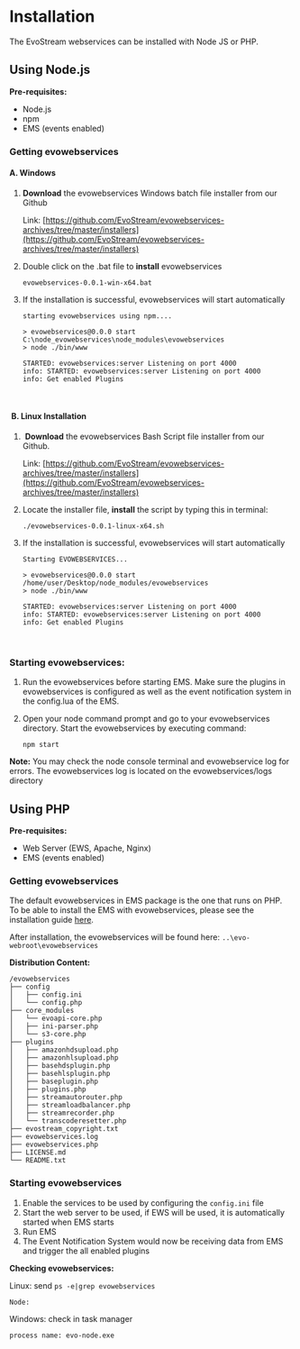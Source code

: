 # Installation

The EvoStream webservices can be installed with Node JS or PHP.



## Using Node.js

**Pre-requisites:**

- Node.js
- npm
- EMS (events enabled)



### Getting evowebservices

#### A. Windows

1. **Download** the evowebservices Windows batch file installer from our Github

   Link: [https://github.com/EvoStream/evowebservices-archives/tree/master/installers](https://github.com/EvoStream/evowebservices-archives/tree/master/installers)

2. Double click on the .bat file to **install** evowebservices

   ```
   evowebservices-0.0.1-win-x64.bat
   ```

3. If the installation is successful, evowebservices will start automatically

   ```
   starting evowebservices using npm....
      
   > evowebservices@0.0.0 start C:\node_evowebservices\node_modules\evowebservices
   > node ./bin/www
      
   STARTED: evowebservices:server Listening on port 4000
   info: STARTED: evowebservices:server Listening on port 4000
   info: Get enabled Plugins
   ```

   ​

####  B. Linux Installation

1.  **Download** the evowebservices Bash Script file installer from our Github.

   Link: [https://github.com/EvoStream/evowebservices-archives/tree/master/installers](https://github.com/EvoStream/evowebservices-archives/tree/master/installers)

2. Locate the installer file, **install** the script by typing this in terminal:

   ```
   ./evowebservices-0.0.1-linux-x64.sh
   ```

3. If the installation is successful, evowebservices will start automatically

   ```
   Starting EVOWEBSERVICES...
      
   > evowebservices@0.0.0 start /home/user/Desktop/node_modules/evowebservices
   > node ./bin/www
      
   STARTED: evowebservices:server Listening on port 4000 
   info: STARTED: evowebservices:server Listening on port 4000 
   info: Get enabled Plugins
   ```

   ​

### Starting evowebservices:

1. Run the evowebservices before starting EMS. Make sure the plugins in evowebservices is configured as well as the event notification system in the config.lua of the EMS.

2. Open your node command prompt and go to your evowebservices directory. Start the evowebservices by executing command:

   ```
   npm start
   ```

**Note:** You may check the node console terminal and evowebservice log for errors. The evowebservices log is located on the evowebservices/logs directory





## Using PHP

**Pre-requisites:**

- Web Server (EWS, Apache, Nginx)
- EMS (events enabled)



### Getting evowebservices

The default evowebservices in EMS package is the one that runs on PHP. To be able to install the EMS with evowebservices, please see the installation guide [here](http://docs.evostream.com/ems_user_guide/installation).

After installation, the evowebservices will be found here: `..\evo-webroot\evowebservices`



**Distribution Content:**

```
/evowebservices
├── config
│ 	├── config.ini
│ 	└── config.php
├── core_modules
│ 	└── evoapi-core.php
│   ├── ini-parser.php
│ 	└── s3-core.php
├── plugins
│ 	├── amazonhdsupload.php
│ 	├── amazonhlsupload.php
│ 	├── basehdsplugin.php
│ 	├── basehlsplugin.php
│ 	├── baseplugin.php
│ 	├── plugins.php
│ 	├── streamautorouter.php
│ 	├── streamloadbalancer.php
│ 	├── streamrecorder.php
│ 	└── transcoderesetter.php
├── evostream_copyright.txt
├── evowebservices.log
├── evowebservices.php
├── LICENSE.md
└── README.txt
```



### Starting evowebservices

1. Enable the services to be used by configuring the `config.ini` file
2. Start the web server to be used, if EWS will be used, it is automatically started when EMS starts
3. Run EMS
4. The Event Notification System would now be receiving data from EMS and trigger the all enabled plugins




**Checking evowebservices:**

Linux: send `ps -e|grep evowebservices`

```
Node: 
```

Windows: check in task manager

```
process name: evo-node.exe
```

